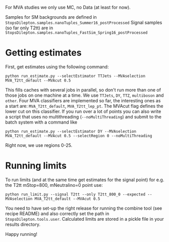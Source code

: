 For MVA studies we only use MC, no Data (at least for now).

Samples for SM backgrounds are defined in
`StopsDilepton.samples.nanoTuples_Summer16_postProcessed`
Signal samples (so far only T2tt) are in
`StopsDilepton.samples.nanoTuples_FastSim_Spring16_postProcessed`

# Getting estimates
First, get estimates using the following command:
```
python run_estimate.py --selectEstimator TTJets --MVAselection MVA_T2tt_default --MVAcut 0.5
```
This fills caches with several jobs in parallel, so don't run more than one of those jobs on one machine at a time. We use `TTJets`, `DY`, `TTZ`, `multiboson` and `other`. Four MVA classifiers are implemented so far, the interesting ones as a start are: `MVA_T2tt_default`, `MVA_T2tt_lep_pt`.
The MVAcut flag defines the lower cut on this classifier.
If you run over a lot of points you can also write a script that uses no multithreading (`--noMultiThreading`) and submit to the batch system with a command like
```
python run_estimate.py --selectEstimator DY --MVAselection MVA_T2tt_default --MVAcut 0.5 --selectRegion 0 --noMultiThreading
```
Right now, we use regions 0-25.

# Running limits
To run limits (and at the same time get estimates for the signal point) for e.g. the T2tt mStop=800, mNeutralino=0 point use:
```
python run_limit.py --signal T2tt --only T2tt_800_0 --expected --MVAselection MVA_T2tt_default --MVAcut 0.5
```
You need to have set-up the right release for running the combine tool (see recipe README) and also correctly set the path in
`StopsDilepton.tools.user`.
Calculated limits are stored in a pickle file in your results directory.

Happy running!
